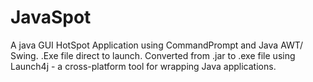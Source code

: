 # JavaSpot
A java GUI HotSpot Application using CommandPrompt and Java AWT/ Swing. 
.Exe file direct to launch. 
Converted from .jar to .exe file using Launch4j - a cross-platform tool for wrapping Java applications.
